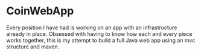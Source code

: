 CoinWebApp
==========

Every position I have had is working on an app with an infrastructure already in place. Obsessed with having to know how each and every piece works together, this is my attempt to build a full Java web app using an mvc structure and maven.  
